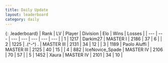 ```yaml
---
title: Daily Update
layout: leaderboard
category: daily
---
```


{: .leaderboard}
| Rank | LV | Player | Division | Elo | Wins | Losses |
| --- | --- | --- | --- | --- | --- | --- |
| <span data-change="2">1</span> | 1217 | <span title="ID: 694036">Darkim27</span> | MASTER I | <span data-change="97">2186</span> | <span data-change="10">37</span> | <span data-change="0">6</span> |
| <span data-change="44">2</span> | 1225 | <span title="ID: 455724">.(^-^) .</span> | MASTER III | <span data-change="216">2131</span> | <span data-change="20">34</span> | <span data-change="1">12</span> |
| <span data-change="16">3</span> | 1189 | <span title="ID: 512212">Paolo Aluffi</span> | MASTER III | <span data-change="137">2125</span> | <span data-change="19">40</span> | <span data-change="3">15</span> |
| <span data-change="-3">4</span> | 882 | <span title="ID: 597289">IceNovice_Spade</span> | MASTER IV | <span data-change="-24">2106</span> | <span data-change="1">70</span> | <span data-change="3">57</span> |
| <span data-change="-3">5</span> | 1452 | <span title="ID: 200908">Xaura</span> | MASTER IV | <span data-change="0">2101</span> | <span data-change="0">34</span> | <span data-change="0">10</span> |
